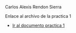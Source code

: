 Carlos Alexis Rendon Sierra

Enlace al archivo de la practica 1
 - [Ir al documento practica 1](practica-1.md)